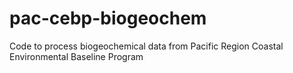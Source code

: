 # pac-cebp-biogeochem
 Code to process biogeochemical data from Pacific Region Coastal Environmental Baseline Program
